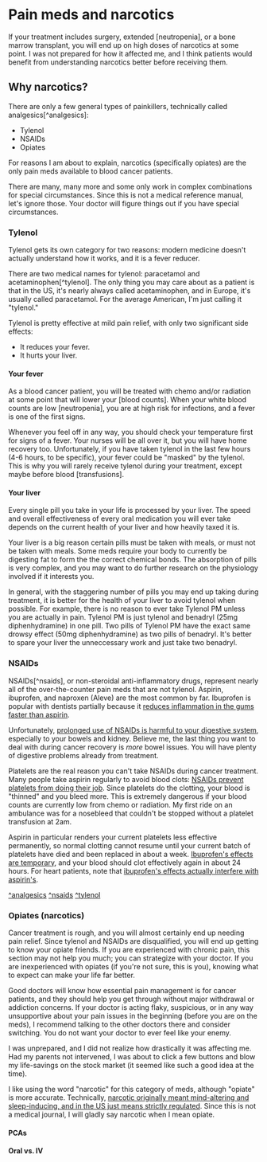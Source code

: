 # Pain meds and narcotics

If your treatment includes surgery, extended [neutropenia], or a bone marrow
transplant, you will end up on high doses of narcotics at some point. I was not
prepared for how it affected me, and I think patients would benefit from
understanding narcotics better before receiving them.

## Why narcotics?

There are only a few general types of painkillers, technically called
analgesics[^analgesics]:

- Tylenol
- NSAIDs
- Opiates

For reasons I am about to explain, narcotics (specifically opiates) are the only
pain meds available to blood cancer patients.

There are many, many more and some only work in complex combinations for special
circumstances. Since this is not a medical reference manual, let's ignore those.
Your doctor will figure things out if you have special circumstances.

### Tylenol

Tylenol gets its own category for two reasons: modern medicine doesn't actually
understand how it works, and it is a fever reducer.

There are two medical names for tylenol: paracetamol and
acetaminophen[^tylenol]. The only thing you may care about as a patient is that
in the US, it's nearly always called acetaminophen, and in Europe, it's usually
called paracetamol. For the average American, I'm just calling it "tylenol."

Tylenol is pretty effective at mild pain relief, with only two significant side
effects:

- It reduces your fever.
- It hurts your liver.

#### Your fever

As a blood cancer patient, you will be treated with chemo and/or radiation at
some point that will lower your [blood counts]. When your white blood counts are
low [neutropenia], you are at high risk for infections, and a fever is one of
the first signs.

Whenever you feel off in any way, you should check your temperature first for
signs of a fever. Your nurses will be all over it, but you will have home
recovery too. Unfortunately, if you have taken tylenol in the last few hours
(4-6 hours, to be specific), your fever could be "masked" by the tylenol. This
is why you will rarely receive tylenol during your treatment, except maybe
before blood [transfusions].

#### Your liver

Every single pill you take in your life is processed by your liver. The speed
and overall effectiveness of every oral medication you will ever take depends on
the current health of your liver and how heavily taxed it is.

Your liver is a big reason certain pills must be taken with meals, or must not
be taken with meals. Some meds require your body to currently be digesting fat
to form the the correct chemical bonds. The absorption of pills is very complex,
and you may want to do further research on the physiology involved if it
interests you.

In general, with the staggering number of pills you may end up taking during
treatment, it is better for the health of your liver to avoid tylenol when
possible. For example, there is no reason to ever take Tylenol PM unless you are
actually in pain. Tylenol PM is just tylenol and benadryl (25mg diphenhydramine)
in one pill. Two pills of Tylenol PM have the exact same drowsy effect (50mg
diphenhydramine) as two pills of benadryl. It's better to spare your liver the
unneccessary work and just take two benadryl.

### NSAIDs

NSAIDs[^nsaids], or non-steroidal anti-inflammatory drugs, represent nearly all
of the over-the-counter pain meds that are not tylenol. Aspirin, ibuprofen, and
naproxen (Aleve) are the most common by far. Ibuprofen is popular with dentists
partially because it [reduces inflammation in the gums faster than
aspirin](http://www.ncbi.nlm.nih.gov/pmc/articles/PMC3414241/).

Unfortunately, [prolonged use of NSAIDs is harmful to your digestive
system](http://en.wikipedia.org/wiki/Non-steroidal_anti-inflammatory_drug#Adverse_effects),
especially to your bowels and kidney. Believe me, the last thing you want to
deal with during cancer recovery is _more_ bowel issues. You will have plenty of
digestive problems already from treatment.

Platelets are the real reason you can't take NSAIDs during cancer treatment.
Many people take aspirin regularly to avoid blood clots: [NSAIDs prevent
platelets from doing their
job](http://paindr.com/wp-content/uploads/2012/06/Effects-of-NSAIDs-on-Plt-Homeostasis.pdf).
Since platelets do the clotting, your blood is "thinned" and you bleed more.
This is extremely dangerous if your blood counts are currently low from chemo or
radiation. My first ride on an ambulance was for a nosebleed that couldn't be
stopped without a platelet transfusion at 2am.

Aspirin in particular renders your current platelets less effective permanently,
so normal clotting cannot resume until your current batch of platelets have died
and been replaced in about a week. [Ibuprofen's effects are
temporary](https://www.ncbi.nlm.nih.gov/pubmed/15809457), and your blood should
clot effectively again in about 24 hours. For heart patients, note that
[ibuprofen's effects actually interfere with
aspirin's](http://www.ncbi.nlm.nih.gov/pubmed/18094224).

[^analgesics](http://en.wikipedia.org/wiki/Analgesic)
[^nsaids](http://en.wikipedia.org/wiki/Non-steroidal_anti-inflammatory_drug)
[^tylenol](http://en.wikipedia.org/wiki/Paracetamol)

### Opiates (narcotics)

Cancer treatment is rough, and you will almost certainly end up needing pain
relief. Since tylenol and NSAIDs are disqualified, you will end up getting to
know your opiate friends. If you are experienced with chronic pain, this section
may not help you much; you can strategize with your doctor. If you are
inexperienced with opiates (if you're not sure, this is you), knowing what to
expect can make your life far better.

Good doctors will know how essential pain management is for cancer patients,
and they should help you get through without major withdrawal or addiction
concerns. If your doctor is acting flaky, suspicious, or in any way unsupportive
about your pain issues in the beginning (before you are on the meds), I
recommend talking to the other doctors there and consider switching. You do not
want your doctor to ever feel like your enemy.

I was unprepared, and I did not realize how drastically it was affecting me. Had
my parents not intervened, I was about to click a few buttons and blow my
life-savings on the stock market (it seemed like such a good idea at the time).

I like using the word "narcotic" for this category of meds, although "opiate" is
more accurate. Technically, [narcotic originally meant mind-altering and
sleep-inducing, and in the US just means strictly
regulated](http://en.wikipedia.org/wiki/Narcotic). Since this is not a medical
journal, I will gladly say narcotic when I mean opiate.

#### PCAs

#### Oral vs. IV
